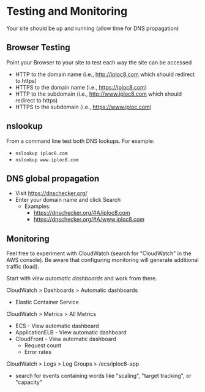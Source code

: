 # Testing and Monitoring
Your site should be up and running (allow time for DNS propagation)

## Browser Testing
Point your Browser to your site to test each way the site can be accessed
- HTTP to the domain name (i.e., http://iploc8.com which should redirect to https)
- HTTPS to the domain name (i.e., https://iploc8.com)
- HTTP to the subdomain (i.e., http://www.iploc8.com which should redirect to https)
- HTTPS to the subdomain (i.e., https://www.iploc.com)

## nslookup
From a command line test both DNS lookups. For example:
- ```nslookup iploc8.com```
- ```nslookup www.iploc8.com```

## DNS global propagation
- Visit https://dnschecker.org/
- Enter your domain name and click Search
  - Examples:
    - https://dnschecker.org/#A/iploc8.com
    - https://dnschecker.org/#A/www.iploc8.com
   
## Monitoring
Feel free to experiment with CloudWatch (search for "CloudWatch" in the AWS console). Be aware that configuring monitoring will generate additional traffic (load).

Start with *view automatic dashboards* and work from there.

CloudWatch > Dashboards > Automatic dashboards
- Elastic Container Service

CloudWatch > Metrics > All Metrics
- ECS - View automatic dashboard
- ApplicationELB - View automatic dashboard
- CloudFront - View automatic dashboard
  - Request count
  - Error rates

CloudWatch > Logs > Log Groups > /ecs/iploc8-app
- search for events containing words like "scaling", "target tracking", or "capacity"
